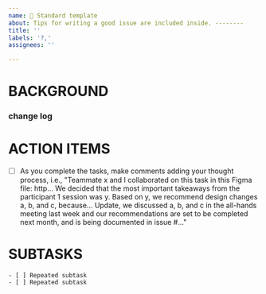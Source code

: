 ```yaml
---
name: 📝 Standard template
about: Tips for writing a good issue are included inside. --------
title: ''
labels: '?,'
assignees: ''

---
```

# BACKGROUND 
<!--The point of an issue is to document your work for reference later. So TELL A STORY of your work's purpose and context. Make your summary detailed enough that someone unfamiliar to your work would be able to follow along. Put yourself in the shoes of a hiring manager in an interview, or a newbie to the team. Link other relevant issues and mention relevant teammates with @.-->

<!--Add assignee(s), label(s) (how long the work will take, what skillset is required), project(s) (which Kanban board), and milestone (the greater context that this issue is part of).
This issue will automatically have the ? question label applied. Remove it after you've notified the PM of your task.-->

### change log
<!--if tasks are reassigned, if scope is adjusted, make a note of in bullet points.-->

# ACTION ITEMS
<!-- List tasks in chronological order. The tasks in the main body of the issue will show up in the Kanban or issues page with a  wheel of completion. Link relevant files. For Google Drive documents, we strongly recommend linking files, instead of folders that can get moved or deleted.-->
- [ ] As you complete the tasks, make comments adding your thought process, i.e., "Teammate x and I collaborated on this task in this Figma file: http... We decided that the most important takeaways from the participant 1 session was y. Based on y, we recommend design changes a, b, and c, because... Update, we discussed a, b, and c in the all-hands meeting last week and our recommendations are set to be completed next month, and is being documented in issue #..."

# SUBTASKS
<!--If there are tasks that multiple assignees will be repeating, make a template that assignees can copy as a comment in this main issue.-->

```
- [ ] Repeated subtask
- [ ] Repeated subtask
``` 
